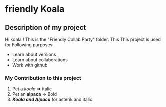 # friendly Koala

## Description of my project 

Hi koala ! This is the "Friendly Collab Party" folder. This This project is used for Following purposes: 

- Learn about versions
- Learn about collaborations
- Work with github


### My Contribution to this project

1. Pet a *koala*   => italic
2. Pet an **alpaca**   => Bold 
3. ***Koala and Alpaca***    for asterik and italic 

